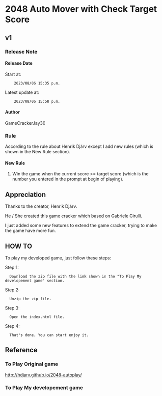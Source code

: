 # 2048 Auto Mover with Check Target Score 
## v1
### Release Note
#### Release Date
Start at:
        
        2023/08/06 15:35 p.m.

Latest update at:

        2023/08/06 15:58 p.m.
#### Author
GameCrackerJay30
### Rule
According to the rule about Henrik Djärv except I add new rules (which is shown in the New Rule section).
#### New Rule
1. Win the game when the current score >= target score (which is the number you entered in the prompt at begin of playing).

## Appreciation
Thanks to the creator, Henrik Djärv.

He / She created this game cracker which based on Gabriele Cirulli.

I just added some new features to extend the game cracker, trying to make the game have more fun.

## HOW TO
To play my developed game, just follow these steps:

Step 1:

      Download the zip file with the link shown in the "To Play My developement game" section.

Step 2: 

      Unzip the zip file.

Step 3:

      Open the index.html file.

Step 4:

      That's done. You can start enjoy it.
      

## Reference
### To Play Original game
http://hdjarv.github.io/2048-autoplay/
### To Play My developement game
